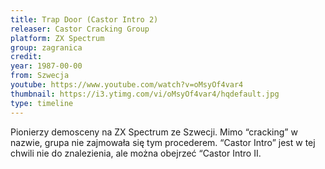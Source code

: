 ```yaml
---
title: Trap Door (Castor Intro 2)
releaser: Castor Cracking Group
platform: ZX Spectrum
group: zagranica
credit:
year: 1987-00-00
from: Szwecja
youtube: https://www.youtube.com/watch?v=oMsyOf4var4
thumbnail: https://i3.ytimg.com/vi/oMsyOf4var4/hqdefault.jpg
type: timeline
---
```


Pionierzy demosceny na ZX Spectrum ze Szwecji. Mimo “cracking” w nazwie, grupa nie zajmowała się tym procederem. “Castor Intro” jest w tej chwili nie do znalezienia, ale można obejrzeć “Castor Intro II.
